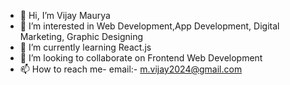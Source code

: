 - 👋 Hi, I’m Vijay Maurya
- 👀 I’m interested in Web Development,App Development, Digital Marketing, Graphic Designing
- 🌱 I’m currently learning React.js
- 💞️ I’m looking to collaborate on Frontend Web Development
- 📫 How to reach me- email:- m.vijay2024@gmail.com


<!---
ItzVijayK/ItzVijayK is a ✨ special ✨ repository because its `README.md` (this file) appears on your GitHub profile.
You can click the Preview link to take a look at your changes.
--->
